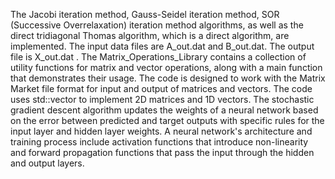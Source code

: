 The Jacobi iteration method, Gauss-Seidel iteration method, SOR (Successive Overrelaxation) iteration method algorithms, as well as the direct tridiagonal Thomas algorithm, which is a direct algorithm, are implemented. The input data files are A_out.dat and B_out.dat. The output file is X_out.dat . The Matrix_Operations_Library contains a collection of utility functions for matrix and vector operations, along with a main function that demonstrates their usage. The code is designed to work with the Matrix Market file format for input and output of matrices and vectors. The code uses std::vector to implement 2D matrices and 1D vectors. The stochastic gradient descent algorithm updates the weights of a neural network based on the error between predicted and target outputs with specific rules for the input layer and hidden layer weights. A neural network's architecture and training process include activation functions that introduce non-linearity and forward propagation functions that pass the input through the hidden and output layers.
